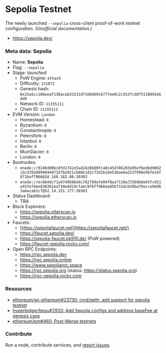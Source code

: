# Sepolia Testnet
The newly launched `--sepolia` cross-client proof-of-work testnet configuration. _(Unofficial documentation.)_

* https://sepolia.dev/

### Meta data: Sepolia

- Name: **Sepolia**
- Flag: `--sepolia`
- Stage: _launched_
  - PoW Engine: `ethash`
  - Difficulty: `131072`
  - Genesis hash: `0x25a5cc106eea7138acab33231d7160d69cb777ee0c2c553fcddf5138993e6dd9`
  - Network ID: `11155111`
  - Chain ID: `11155111`
- EVM Version: `London`
  - Homestead: `0`
  - Byzantium: `0`
  - Constantinople: `0`
  - Petersfork: `0`
  - Istanbul: `0`
  - Berlin: `0`
  - MuirGlacier: `0`
  - London: `0`
- Bootnodes:
  - `enode://9246d00bc8fd1742e5ad2428b80fc4dc45d786283e05ef6edbd9002cbc335d40998444732fbe921cb88e1d2c73d1b1de53bae6a2237996e9bfe14f871baf7066@18.168.182.86:30303`
  - `enode://ec66ddcf1a974950bd4c782789a7e04f8aa7110a72569b6e65fcd51e937e74eed303b1ea734e4d19cfaec9fbff9b6ee65bf31dcb50ba79acce9dd63a6aca61c7@52.14.151.177:30303`
- Status Dashboard: 
  - TBA
- Block Explorers: 
  - https://sepolia.otterscan.io
  - https://sepolia.etherscan.io
- Faucets:
  - [https://sepoliafaucet.net](https://sepoliafaucet.net/)
  - https://faucet.sepolia.dev/
  - https://sepolia-faucet.pk910.de/ (PoW powered)
  - https://faucet-sepolia.rockx.com/
- Open RPC Endpoints:
  - https://rpc.sepolia.dev
  - https://rpc.sepolia.online
  - https://www.sepoliarpc.space
  - https://rpc.sepolia.org (status: https://status.sepolia.org)
  - https://rpc-sepolia.rockx.com

### Resources

- [ethereum/go-ethereum#23730: cmd/geth: add support for sepolia testnet](https://github.com/ethereum/go-ethereum/pull/23730)
- [hyperledger/besu#2933: Add Sepolia configs and address baseFee at genesis case](https://github.com/hyperledger/besu/pull/2933)
- [ethereum/pm#460: Post-Merge testnets](https://github.com/ethereum/pm/issues/460)


### Contribute

Run a node, contribute services, and [report issues](https://github.com/goerli/sepolia/issues).
